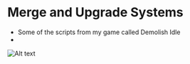 # Merge and Upgrade Systems

- Some of the scripts from my game called Demolish Idle
- 
![ Alt text](https://media.giphy.com/media/n7nWj9xOrLCATUompr/giphy.gif)


